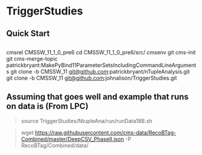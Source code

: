 # TriggerStudies

## Quick Start

## 
cmsrel CMSSW_11_1_0_pre6
cd CMSSW_11_1_0_pre6/src/
cmsenv 
git cms-init
git cms-merge-topic patrickbryant:MakePyBind11ParameterSetsIncludingCommandLineArguments
git clone -b CMSSW_11  git@github.com:patrickbryant/nTupleAnalysis.git
git clone -b CMSSW_11  git@github.com:johnalison/TriggerStudies.git


## Assuming that goes well and example that runs on data is (From LPC)

> source TriggerStudies/NtupleAna/run/runData18B.sh




> wget https://raw.githubusercontent.com/cms-data/RecoBTag-Combined/master/DeepCSV_PhaseII.json -P RecoBTag/Combined/data/